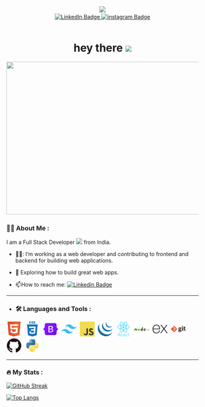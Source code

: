 <div id="header" align="center">
  <img src="https://media3.giphy.com/media/lP8xu5t2DLGG045H8F/giphy.gif?cid=ecf05e474f4z8567th618a60jm6owxxnuqa4dgife7ouwxxr&rid=giphy.gif&ct=s" width="100"/>
  <div id="badges">
  <a href="https://linkedin.com/in/aditya-pandey-727175233">
    <img src="https://img.shields.io/badge/LinkedIn-blue?style=for-the-badge&logo=linkedin&logoColor=white&style=for-the-badge" alt="LinkedIn Badge"/>
  </a>
  <a href="https://instagram.com/adityapandey5180/">
    <img src="https://img.shields.io/badge/instagram-red?style=for-the-badge&logo=instagram&logoColor=white&style=for-the-badge" alt="instagram Badge"/>
  </a>
</div>
<img src="https://komarev.com/ghpvc/?username=adityapandey51&style=flat-square&color=blue" alt=""/>
<h1>
  hey there
  <img src="https://media.giphy.com/media/hvRJCLFzcasrR4ia7z/giphy.gif" width="30px"/>
</h1>

</div>
<div align="center">
  <img src="https://media0.giphy.com/media/jdPMeyv9rn0hZHh8n9/giphy.gif?cid=ecf05e47wmkf3lfvrdi80h5g5t5sy4vp9bmyd7aqw9huphog&rid=giphy.gif&ct=s" width="550" height="400"/>
</div>

### :man_technologist: About Me :
I am a Full Stack Developer <img src="https://media.giphy.com/media/WUlplcMpOCEmTGBtBW/giphy.gif" width="30"> from India.
- 🧑‍💼: I’m working as a web developer and contributing to frontend and backend for building web applications.

- :seedling: Exploring how to build great web apps.

- :mailbox:How to reach me: [![Linkedin Badge](https://img.shields.io/badge/-linkedin-blue?style=flat&logo=Linkedin&logoColor=white)](https://linkedin.com/in/aditya-pandey-727175233)
---

- ### :hammer_and_wrench: Languages and Tools :
<div>
    <img src="https://raw.githubusercontent.com/devicons/devicon/1119b9f84c0290e0f0b38982099a2bd027a48bf1/icons/html5/html5-original.svg" title="Html5"  alt="Html5" width="40" height="40"/>&nbsp;
    <img src="https://github.com/devicons/devicon/blob/master/icons/css3/css3-plain-wordmark.svg"  title="CSS3" alt="CSS" width="40" height="40"/>&nbsp;
    <img src="https://raw.githubusercontent.com/devicons/devicon/1119b9f84c0290e0f0b38982099a2bd027a48bf1/icons/bootstrap/bootstrap-original.svg"  title="bootstrap" alt="bootstrap" width="40" height="40"/>&nbsp;
    <img src="https://raw.githubusercontent.com/devicons/devicon/1119b9f84c0290e0f0b38982099a2bd027a48bf1/icons/tailwindcss/tailwindcss-plain.svg" title="tailwind" alt="tailwind" width="40" height="40"/>&nbsp;
    <img src="https://github.com/devicons/devicon/blob/master/icons/javascript/javascript-original.svg" title="JavaScript" alt="JavaScript" width="40" height="40"/>&nbsp;
    <img src="https://raw.githubusercontent.com/devicons/devicon/1119b9f84c0290e0f0b38982099a2bd027a48bf1/icons/jquery/jquery-original.svg" title="Jquerry" alt="Jquerry" width="40" height="40"/>&nbsp;
    <img src="https://github.com/devicons/devicon/blob/master/icons/react/react-original-wordmark.svg" title="React" alt="React" width="40" height="40"/>&nbsp;
    <img src="https://github.com/devicons/devicon/blob/master/icons/nodejs/nodejs-original-wordmark.svg" title="NodeJS" alt="NodeJS" width="40" height="40"/>&nbsp;
    <img src="https://raw.githubusercontent.com/devicons/devicon/1119b9f84c0290e0f0b38982099a2bd027a48bf1/icons/express/express-original.svg" title="expressJS" alt="expressJS" width="40" height="40"/>&nbsp;
    <img src="https://github.com/devicons/devicon/blob/master/icons/git/git-original-wordmark.svg" title="Git" alt="Git" width="40" height="40"/>&nbsp;
    <img src="https://raw.githubusercontent.com/devicons/devicon/1119b9f84c0290e0f0b38982099a2bd027a48bf1/icons/github/github-original.svg" title="Github" alt="Github" width="40" height="40"/>&nbsp;
    <img src="https://raw.githubusercontent.com/devicons/devicon/1119b9f84c0290e0f0b38982099a2bd027a48bf1/icons/python/python-original.svg" title="python" alt="python" width="40" height="40"/>&nbsp;
</div>
<hr>

### :fire: My Stats :
[![GitHub Streak](http://github-readme-streak-stats.herokuapp.com?user=adityapandey51&theme=dark&background=000000)](https://git.io/streak-stats)

[![Top Langs](https://github-readme-stats.vercel.app/api/top-langs/?username=adityapandey51&layout=compact&theme=vision-friendly-dark)](https://github.com/anuraghazra/github-readme-stats)
